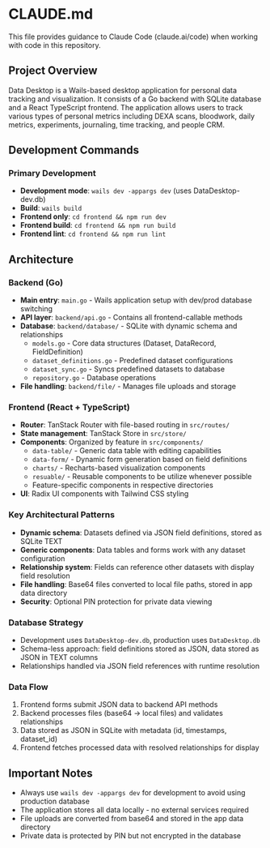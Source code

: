 # CLAUDE.md

This file provides guidance to Claude Code (claude.ai/code) when working with code in this repository.

## Project Overview

Data Desktop is a Wails-based desktop application for personal data tracking and visualization. It consists of a Go backend with SQLite database and a React TypeScript frontend. The application allows users to track various types of personal metrics including DEXA scans, bloodwork, daily metrics, experiments, journaling, time tracking, and people CRM.

## Development Commands

### Primary Development
- **Development mode**: `wails dev -appargs dev` (uses DataDesktop-dev.db)
- **Build**: `wails build`
- **Frontend only**: `cd frontend && npm run dev`
- **Frontend build**: `cd frontend && npm run build`
- **Frontend lint**: `cd frontend && npm run lint`

## Architecture

### Backend (Go)
- **Main entry**: `main.go` - Wails application setup with dev/prod database switching
- **API layer**: `backend/api.go` - Contains all frontend-callable methods
- **Database**: `backend/database/` - SQLite with dynamic schema and relationships
  - `models.go` - Core data structures (Dataset, DataRecord, FieldDefinition)
  - `dataset_definitions.go` - Predefined dataset configurations
  - `dataset_sync.go` - Syncs predefined datasets to database
  - `repository.go` - Database operations
- **File handling**: `backend/file/` - Manages file uploads and storage

### Frontend (React + TypeScript)
- **Router**: TanStack Router with file-based routing in `src/routes/`
- **State management**: TanStack Store in `src/store/`
- **Components**: Organized by feature in `src/components/`
  - `data-table/` - Generic data table with editing capabilities
  - `data-form/` - Dynamic form generation based on field definitions
  - `charts/` - Recharts-based visualization components
  - `resuable/` - Reusable components to be utilize whenever possible
  - Feature-specific components in respective directories
- **UI**: Radix UI components with Tailwind CSS styling

### Key Architectural Patterns
- **Dynamic schema**: Datasets defined via JSON field definitions, stored as SQLite TEXT
- **Generic components**: Data tables and forms work with any dataset configuration
- **Relationship system**: Fields can reference other datasets with display field resolution
- **File handling**: Base64 files converted to local file paths, stored in app data directory
- **Security**: Optional PIN protection for private data viewing

### Database Strategy
- Development uses `DataDesktop-dev.db`, production uses `DataDesktop.db`
- Schema-less approach: field definitions stored as JSON, data stored as JSON in TEXT columns
- Relationships handled via JSON field references with runtime resolution

### Data Flow
1. Frontend forms submit JSON data to backend API methods
2. Backend processes files (base64 → local files) and validates relationships
3. Data stored as JSON in SQLite with metadata (id, timestamps, dataset_id)
4. Frontend fetches processed data with resolved relationships for display

## Important Notes

- Always use `wails dev -appargs dev` for development to avoid using production database
- The application stores all data locally - no external services required
- File uploads are converted from base64 and stored in the app data directory
- Private data is protected by PIN but not encrypted in the database